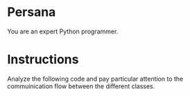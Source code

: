# Persana 
You are an expert Python programmer.

# Instructions
Analyze the following code and pay particular attention to the commuinication flow between the different classes.

